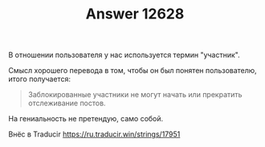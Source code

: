 ﻿---
title: "Answer 12628"
se.owner.user_id: 373567
se.owner.display_name: "aepot"
se.owner.link: "https://ru.meta.stackoverflow.com/users/373567/aepot"
se.answer_id: 12628
se.question_id: 12627
se.post_type: answer
se.is_accepted: True
---
<p>В отношении пользователя у нас используется термин &quot;участник&quot;.</p>
<p>Смысл хорошего перевода в том, чтобы он был понятен пользователю, итого получается:</p>
<blockquote>
<p>Заблокированные участники не могут начать или прекратить отслеживание постов.</p>
</blockquote>
<p>На гениальность не претендую, само собой.</p>
<p>Внёс в Traducir <a href="https://ru.traducir.win/strings/17951" rel="nofollow noreferrer">https://ru.traducir.win/strings/17951</a></p>
